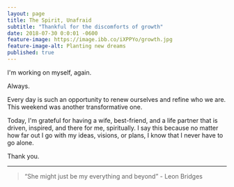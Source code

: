 ```yaml
---
layout: page
title: The Spirit, Unafraid
subtitle: "Thankful for the discomforts of growth"
date: 2018-07-30 0:0:01 -0600
feature-image: https://image.ibb.co/iXPPYo/growth.jpg
feature-image-alt: Planting new dreams
published: true
---
```


I'm working on myself, again. 

Always.

Every day is such an opportunity to renew ourselves and refine who we are. This weekend was another transformative one.

Today, I'm grateful for having a wife, best-friend, and a life partner that is driven, inspired, and there for me, spiritually. I say this because no matter how far out I go with my ideas, visions, or plans, I know that I never have to go alone.

Thank you.



<hr class="divider_elipses">

<blockquote>“She might just be my everything and beyond” - Leon Bridges</blockquote>
